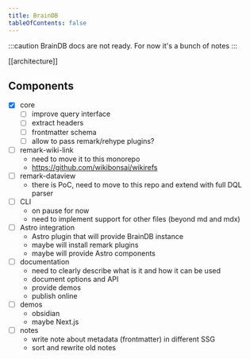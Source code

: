 ```yaml
---
title: BrainDB
tableOfContents: false
---
```


:::caution
BrainDB docs are not ready. For now it's a bunch of notes
:::

[[architecture]]

## Components

- [x] core
  - [ ] improve query interface
  - [ ] extract headers
  - [ ] frontmatter schema
  - [ ] allow to pass remark/rehype plugins?
- [ ] remark-wiki-link
  - need to move it to this monorepo
  - https://github.com/wikibonsai/wikirefs
- [ ] remark-dataview
  - there is PoC, need to move to this repo and extend with full DQL parser
- [ ] CLI
  - on pause for now
  - need to implement support for other files (beyond md and mdx)
- [ ] Astro integration
  - Astro plugin that will provide BrainDB instance
  - maybe will install remark plugins
  - maybe will provide Astro components
- [ ] documentation
  - need to clearly describe what is it and how it can be used
  - document options and API
  - provide demos
  - publish online
- [ ] demos
  - obsidian
  - maybe Next.js
- [ ] notes
  - write note about metadata (frontmatter) in different SSG
  - sort and rewrite old notes
